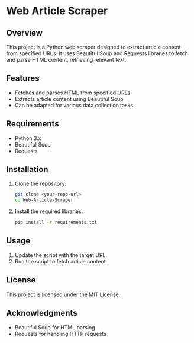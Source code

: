 # Web Article Scraper

## Overview
This project is a Python web scraper designed to extract article content from specified URLs. It uses Beautiful Soup and Requests libraries to fetch and parse HTML content, retrieving relevant text.

## Features
- Fetches and parses HTML from specified URLs
- Extracts article content using Beautiful Soup
- Can be adapted for various data collection tasks

## Requirements
- Python 3.x
- Beautiful Soup
- Requests

## Installation
1. Clone the repository:
   ```bash
   git clone <your-repo-url>
   cd Web-Article-Scraper

2. Install the required libraries:
   ```bash
   pip install -r requirements.txt

## Usage

1. Update the script with the target URL.
2. Run the script to fetch article content.

## License

This project is licensed under the MIT License.

## Acknowledgments

- Beautiful Soup for HTML parsing
- Requests for handling HTTP requests
